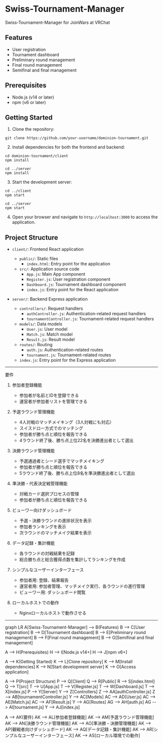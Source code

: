 # Swiss-Tournament-Manager
Swiss-Tournament-Manager for JoinWars at VRChat

## Features

- User registration
- Tournament dashboard
- Preliminary round management
- Final round management
- Semifinal and final management

## Prerequisites

- Node.js (v14 or later)
- npm (v6 or later)

## Getting Started

1. Clone the repository:

```
git clone https://github.com/your-username/dominion-tournament.git
```

2. Install dependencies for both the frontend and backend:

```
cd dominion-tournament/client
npm install

cd ../server
npm install
```

3. Start the development server:

```
cd ../client
npm start

cd ../server
npm start
```

4. Open your browser and navigate to `http://localhost:3000` to access the application.

## Project Structure

- `client/`: Frontend React application
  - `public/`: Static files
    - `index.html`: Entry point for the application
  - `src/`: Application source code
    - `App.js`: Main App component
    - `Register.js`: User registration component
    - `Dashboard.js`: Tournament dashboard component
    - `index.js`: Entry point for the React application

- `server/`: Backend Express application
  - `controllers/`: Request handlers
    - `authController.js`: Authentication-related request handlers
    - `tournamentController.js`: Tournament-related request handlers
  - `models/`: Data models
    - `User.js`: User model
    - `Match.js`: Match model
    - `Result.js`: Result model
  - `routes/`: Routing
    - `auth.js`: Authentication-related routes
    - `tournament.js`: Tournament-related routes
  - `index.js`: Entry point for the Express application

---

要件

1. 参加者登録機能
   - 参加者が名前とIDを登録できる
   - 運営者が参加者リストを管理できる

2. 予選ラウンド管理機能
   - 4人対戦のマッチメイキング（3人対戦にも対応）
   - スイスドロー方式でのマッチング
   - 参加者が勝ち点と順位を報告できる
   - 4ラウンド終了後、勝ち点上位22名を決勝進出者として選出

3. 決勝ラウンド管理機能
   - 予選通過者とシード選手でマッチメイキング
   - 参加者が勝ち点と順位を報告できる
   - 5ラウンド終了後、勝ち点上位8名を準決勝進出者として選出

4. 準決勝・代表決定戦管理機能
   - 対戦カード選択プロセスの管理
   - 参加者が勝ち点と順位を報告できる

5. ビューワー向けダッシュボード
   - 予選・決勝ラウンドの進捗状況を表示
   - 参加者ランキングを表示
   - 次ラウンドのマッチメイク結果を表示

6. データ記録・集計機能
   - 各ラウンドの対戦結果を記録
   - 総合勝ち点と総合獲得点数を集計してランキングを作成

7. シンプルなユーザーインターフェース
   - 参加者用: 登録、結果報告
   - 運営者用: 参加者管理、マッチメイク実行、各ラウンドの進行管理
   - ビューワー用: ダッシュボード閲覧

8. ローカルホストでの動作
   - Nginxローカルホストで動作させる
  
---


graph LR
   A[Swiss-Tournament-Manager] --> B(Features)
   B --> C[User registration]
   B --> D[Tournament dashboard]
   B --> E[Preliminary round management]
   B --> F[Final round management]
   B --> G[Semifinal and final management]
   
   A --> H(Prerequisites)
   H --> I[Node.js v14+]
   H --> J[npm v6+]
   
   A --> K(Getting Started)
   K --> L[Clone repository]
   K --> M[Install dependencies]
   K --> N[Start development server]
   K --> O[Access application]
   
   A --> P(Project Structure)
   P --> Q[Client]
   Q --> R[Public]
   R --> S[index.html]
   Q --> T[src]
   T --> U[App.js]
   T --> V[Register.js]
   T --> W[Dashboard.js]
   T --> X[index.js]
   P --> Y[Server]
   Y --> Z[Controllers]
   Z --> AA[authController.js]
   Z --> AB[tournamentController.js]
   Y --> AC[Models]
   AC --> AD[User.js]
   AC --> AE[Match.js]
   AC --> AF[Result.js]
   Y --> AG[Routes]
   AG --> AH[auth.js]
   AG --> AI[tournament.js]
   Y --> AJ[index.js]
   
   A --> AK(要件)
   AK --> AL[参加者登録機能]
   AK --> AM[予選ラウンド管理機能]
   AK --> AN[決勝ラウンド管理機能]
   AK --> AO[準決勝・決勝管理機能]
   AK --> AP[観戦者向けダッシュボード]
   AK --> AQ[データ記録・集計機能]
   AK --> AR[シンプルなユーザーインターフェース]
   AK --> AS[ローカル環境での動作]
